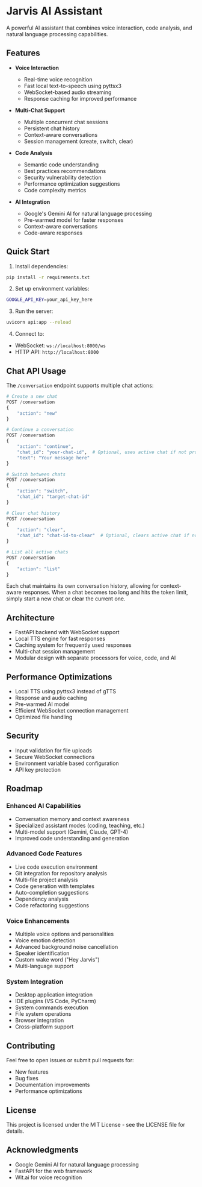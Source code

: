 # Jarvis AI Assistant

A powerful AI assistant that combines voice interaction, code analysis, and natural language processing capabilities.

## Features

- **Voice Interaction**
  - Real-time voice recognition
  - Fast local text-to-speech using pyttsx3
  - WebSocket-based audio streaming
  - Response caching for improved performance

- **Multi-Chat Support**
  - Multiple concurrent chat sessions
  - Persistent chat history
  - Context-aware conversations
  - Session management (create, switch, clear)

- **Code Analysis**
  - Semantic code understanding
  - Best practices recommendations
  - Security vulnerability detection
  - Performance optimization suggestions
  - Code complexity metrics

- **AI Integration**
  - Google's Gemini AI for natural language processing
  - Pre-warmed model for faster responses
  - Context-aware conversations
  - Code-aware responses

## Quick Start

1. Install dependencies:
```bash
pip install -r requirements.txt
```

2. Set up environment variables:
```bash
GOOGLE_API_KEY=your_api_key_here
```

3. Run the server:
```bash
uvicorn api:app --reload
```

4. Connect to:
- WebSocket: `ws://localhost:8000/ws`
- HTTP API: `http://localhost:8000`

## Chat API Usage

The `/conversation` endpoint supports multiple chat actions:

```python
# Create a new chat
POST /conversation
{
    "action": "new"
}

# Continue a conversation
POST /conversation
{
    "action": "continue",
    "chat_id": "your-chat-id",  # Optional, uses active chat if not provided
    "text": "Your message here"
}

# Switch between chats
POST /conversation
{
    "action": "switch",
    "chat_id": "target-chat-id"
}

# Clear chat history
POST /conversation
{
    "action": "clear",
    "chat_id": "chat-id-to-clear"  # Optional, clears active chat if not provided
}

# List all active chats
POST /conversation
{
    "action": "list"
}
```

Each chat maintains its own conversation history, allowing for context-aware responses. When a chat becomes too long and hits the token limit, simply start a new chat or clear the current one.

## Architecture

- FastAPI backend with WebSocket support
- Local TTS engine for fast responses
- Caching system for frequently used responses
- Multi-chat session management
- Modular design with separate processors for voice, code, and AI

## Performance Optimizations

- Local TTS using pyttsx3 instead of gTTS
- Response and audio caching
- Pre-warmed AI model
- Efficient WebSocket connection management
- Optimized file handling

## Security

- Input validation for file uploads
- Secure WebSocket connections
- Environment variable based configuration
- API key protection

## Roadmap

### Enhanced AI Capabilities
- Conversation memory and context awareness
- Specialized assistant modes (coding, teaching, etc.)
- Multi-model support (Gemini, Claude, GPT-4)
- Improved code understanding and generation

### Advanced Code Features
- Live code execution environment
- Git integration for repository analysis
- Multi-file project analysis
- Code generation with templates
- Auto-completion suggestions
- Dependency analysis
- Code refactoring suggestions

### Voice Enhancements
- Multiple voice options and personalities
- Voice emotion detection
- Advanced background noise cancellation
- Speaker identification
- Custom wake word ("Hey Jarvis")
- Multi-language support

### System Integration
- Desktop application integration
- IDE plugins (VS Code, PyCharm)
- System commands execution
- File system operations
- Browser integration
- Cross-platform support

## Contributing

Feel free to open issues or submit pull requests for:
- New features
- Bug fixes
- Documentation improvements
- Performance optimizations

## License

This project is licensed under the MIT License - see the LICENSE file for details.

## Acknowledgments

- Google Gemini AI for natural language processing
- FastAPI for the web framework
- Wit.ai for voice recognition
